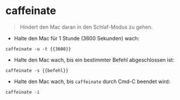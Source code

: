 # caffeinate

> Hindert den Mac daran in den Schlaf-Modus zu gehen.

- Halte den Mac für 1 Stunde (3600 Sekunden) wach:

`caffeinate -u -t {{3600}}`

- Halte den Mac wach, bis ein bestimmter Befehl abgeschlossen ist:

`caffeinate -s {{befehl}}`

- Halte den Mac wach, bis `caffeinate` durch Cmd-C beendet wird:

`caffeinate -i`
